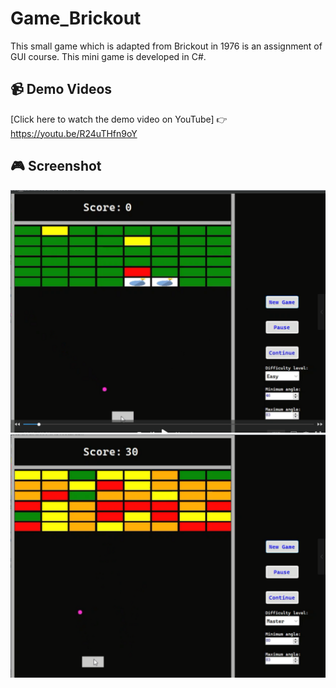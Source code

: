 # Game_Brickout
This small game which is adapted from Brickout in 1976 is an assignment of GUI course. This mini game is developed in C#.

## 📹 Demo Videos

 [Click here to watch the demo video on YouTube]
👉https://youtu.be/R24uTHfn9oY

## 🎮 Screenshot
![Game Screenshot 1](images/screenshot1.png)
![Game Screenshot 2](images/screenshot2.png)
